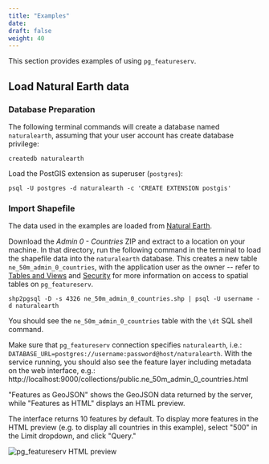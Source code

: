 ```yaml
---
title: "Examples"
date:
draft: false
weight: 40
---
```


This section provides examples of using `pg_featureserv`.

## Load Natural Earth data

### Database Preparation

The following terminal commands will create a database named `naturalearth`, assuming that your user account has create database privilege:

```
createdb naturalearth
```

Load the PostGIS extension as superuser (`postgres`):

```
psql -U postgres -d naturalearth -c 'CREATE EXTENSION postgis'
```

### Import Shapefile

The data used in the examples are loaded from [Natural Earth](https://www.naturalearthdata.com/downloads/50m-cultural-vectors/).

Download the *Admin 0 - Countries* ZIP and extract to a location on your 
machine. In that directory, run the following command in the terminal to load the 
shapefile data into the `naturalearth` database. This creates a new table `ne_50m_admin_0_countries`, with the application user as the owner -- refer to [Tables and Views](../usage/tables/) and [Security](../usage/security/) for more information on access to spatial tables on `pg_featureserv`.

```
shp2pgsql -D -s 4326 ne_50m_admin_0_countries.shp | psql -U username -d naturalearth
```

You should see the `ne_50m_admin_0_countries` table with the `\dt` SQL shell command.

Make sure that `pg_featureserv` connection specifies `naturalearth`, i.e.: `DATABASE_URL=postgres://username:password@host/naturalearth`. With the service running, you should also see the feature layer including metadata on the web interface, e.g.: http://localhost:9000/collections/public.ne_50m_admin_0_countries.html

"Features as GeoJSON" shows the GeoJSON data returned by the server, while "Features as HTML" displays an HTML preview. 

The interface returns 10 features by default. To display more features in the HTML preview (e.g. to display all countries in this example), select "500" in the Limit dropdown, and click "Query."

![pg_featureserv HTML preview](/example-web-preview-html.PNG)



